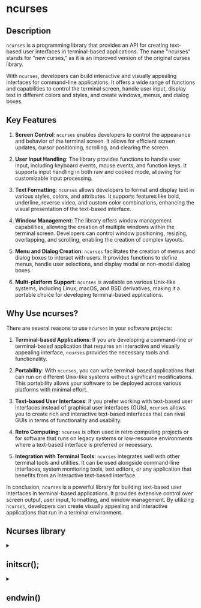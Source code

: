 # ncurses

## Description
`ncurses` is a programming library that provides an API for creating text-based user interfaces in terminal-based applications. The name "ncurses" stands for "new curses," as it is an improved version of the original curses library.

With `ncurses`, developers can build interactive and visually appealing interfaces for command-line applications. It offers a wide range of functions and capabilities to control the terminal screen, handle user input, display text in different colors and styles, and create windows, menus, and dialog boxes.

## Key Features

1. **Screen Control**: `ncurses` enables developers to control the appearance and behavior of the terminal screen. It allows for efficient screen updates, cursor positioning, scrolling, and clearing the screen.

2. **User Input Handling**: The library provides functions to handle user input, including keyboard events, mouse events, and function keys. It supports input handling in both raw and cooked mode, allowing for customizable input processing.

3. **Text Formatting**: `ncurses` allows developers to format and display text in various styles, colors, and attributes. It supports features like bold, underline, reverse video, and custom color combinations, enhancing the visual presentation of the text-based interface.

4. **Window Management**: The library offers window management capabilities, allowing the creation of multiple windows within the terminal screen. Developers can control window positioning, resizing, overlapping, and scrolling, enabling the creation of complex layouts.

5. **Menu and Dialog Creation**: `ncurses` facilitates the creation of menus and dialog boxes to interact with users. It provides functions to define menus, handle user selections, and display modal or non-modal dialog boxes.

6. **Multi-platform Support**: `ncurses` is available on various Unix-like systems, including Linux, macOS, and BSD derivatives, making it a portable choice for developing terminal-based applications.

## Why Use ncurses?

There are several reasons to use `ncurses` in your software projects:

1. **Terminal-based Applications**: If you are developing a command-line or terminal-based application that requires an interactive and visually appealing interface, `ncurses` provides the necessary tools and functionality.

2. **Portability**: With `ncurses`, you can write terminal-based applications that can run on different Unix-like systems without significant modifications. This portability allows your software to be deployed across various platforms with minimal effort.

3. **Text-based User Interfaces**: If you prefer working with text-based user interfaces instead of graphical user interfaces (GUIs), `ncurses` allows you to create rich and interactive text-based interfaces that can rival GUIs in terms of functionality and usability.

4. **Retro Computing**: `ncurses` is often used in retro computing projects or for software that runs on legacy systems or low-resource environments where a text-based interface is preferred or necessary.

5. **Integration with Terminal Tools**: `ncurses` integrates well with other terminal tools and utilities. It can be used alongside command-line interfaces, system monitoring tools, text editors, or any application that benefits from an interactive text-based interface.

In conclusion, `ncurses` is a powerful library for building text-based user interfaces in terminal-based applications. It provides extensive control over screen output, user input, formatting, and window management. By utilizing `ncurses`, developers can create visually appealing and interactive applications that run in a terminal environment.

## Ncurses library

<details>
    <summary>
        <h2>
            initscr();
        </h2>
    </summary>

The `initscr()` function is a fundamental command in the `ncurses` library. When developing text-based user interfaces with `ncurses`, this function is used to initialize the library and set up the terminal screen for interface creation.

By calling `initscr()` at the beginning of an `ncurses` program, the necessary data structures and configurations are initialized, allowing subsequent `ncurses` functions to interact with the terminal screen.

## Example

```c
#include <ncurses.h>

int main() {
    // Initialize ncurses
    initscr();

    // Further code and interface creation goes here...

    // End ncurses mode
    endwin();

    return 0;
}
```

In the example above, we have a basic `ncurses` program structure. The `initscr()` function is called to initialize the library and prepare the terminal for interface creation. Following the `initscr()` call, additional code can be written to create the desired interface using various `ncurses` functions.

After the interface creation and program logic, the `endwin()` function is called to clean up and restore the terminal to its original state before exiting the program.

Note that this example only shows the basic structure and usage of `initscr()`. In a real application, you would typically include error handling and implement various interface elements using `ncurses` functions to create a more interactive and visually appealing user interface.

The `initscr()` function sets the foundation for creating text-based user interfaces with `ncurses`. Its initialization of the library and terminal screen setup enables the use of other `ncurses` functions to control screen output, handle user input, and create dynamic interfaces within the terminal environment.
</details>
<details>
    <summary>
        <h2>
            endwin()
        </h2>
    </summary>

This example showcases the usage of the `endwin()` function in an `ncurses` program. The `endwin()` function is responsible for cleaning up and restoring the terminal to its original state when working with the `ncurses` library.

## Example

```c
#include <ncurses.h>

int main() {
    // Initialize ncurses
    initscr();

    // Display a message on the screen
    printw("Hello, ncurses!");

    // Refresh the screen to display the message
    refresh();

    // Wait for user input
    getch();

    // Clean up and restore terminal state
    endwin();

    return 0;
}
```

In this example, we start by calling `initscr()` to initialize the `ncurses` library and prepare the terminal for interface creation.

Using the `printw()` function, we display the message "Hello, ncurses!" on the screen.

The `refresh()` function is then called to update the terminal screen and make the message visible.

After waiting for user input using `getch()`, we use `endwin()` to clean up and restore the terminal to its original state before exiting the program. This ensures that the terminal returns to its normal behavior after running the `ncurses` program.

The `endwin()` function is essential for proper termination of an `ncurses` program, as it ensures that any modifications made to the terminal are reverted, and the terminal can function as usual once the program is finished.
</details>